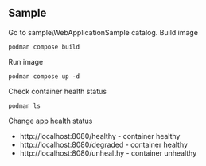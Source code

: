 ## Sample

Go to sample\WebApplicationSample catalog.
Build image
```
podman compose build
```

Run image
```
podman compose up -d
```

Check container health status

```
podman ls
```

Change app health status 
- http://localhost:8080/healthy - container healthy
- http://localhost:8080/degraded - container healthy
- http://localhost:8080/unhealthy - container unhealthy
